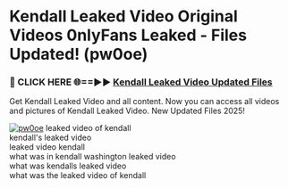 # Kendall Leaked Video Original Videos 0nlyFans Leaked - Files Updated! (pw0oe)

<h3>🔴 CLICK HERE 🌐==►► <a href="https://tinyurl.com/x26r9saj" rel="nofollow">Kendall Leaked Video Updated Files</a></h3>

Get Kendall Leaked Video and all content. Now you can access all videos and pictures of Kendall Leaked Video. New Updated Files 2025!

[![pw0oe](https://i.imgur.com/LkgZPqh.gif)](https://tinyurl.com/x26r9saj)
leaked video of kendall<br>
kendall's leaked video<br>
leaked video kendall<br>
what was in kendall washington leaked video<br>
what was kendalls leaked video<br>
what was the leaked video of kendall